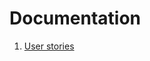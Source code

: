 # Documentation

1. [User stories](https://github.com/NextUp-comedy/documentation/blob/main/user-stories.md)
